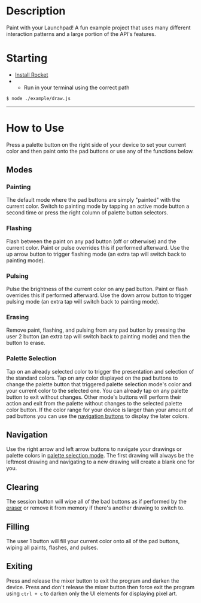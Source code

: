 # Description
Paint with your Launchpad! A fun example project that uses many different interaction patterns and a large portion of the API's features.


# Starting
- [Install Rocket](.,/Installation.md)
- - Run in your terminal using the correct path
```bash
$ node ./example/draw.js
```


---


# How to Use
Press a palette button on the right side of your device to set your current color and then paint onto the pad buttons or use any of the functions below.


## Modes
### Painting
The default mode where the pad buttons are simply "painted" with the current color. Switch to painting mode by tapping an active mode button a second time or press the right column of palette button selectors.

### Flashing
Flash between the paint on any pad button (off or otherwise) and the current color. Paint or pulse overrides this if performed afterward. Use the up arrow button to trigger flashing mode (an extra tap will switch back to painting mode).

### Pulsing
Pulse the brightness of the current color on any pad button. Paint or flash overrides this if performed afterward. Use the down arrow button to trigger pulsing mode (an extra tap will switch back to painting mode).

### Erasing
Remove paint, flashing, and pulsing from any pad button by pressing the user 2 button (an extra tap will switch back to painting mode) and then the button to erase.

### Palette Selection
Tap on an already selected color to trigger the presentation and selection of the standard colors. Tap on any color displayed on the pad buttons to change the palette button that triggered palette selection mode's color and your current color to the selected one. You can already tap on any palette button to exit without changes. Other mode's buttons will perform their action and exit from the palette without changes to the selected palette color button. If the color range for your device is larger than your amount of pad buttons you can use the [navigation buttons](#navigation) to display the later colors.


## Navigation
Use the right arrow and left arrow buttons to navigate your drawings or palette colors in [palette selection mode](#palette-selection). The first drawing will always be the leftmost drawing and navigating to a new drawing will create a blank one for you.


## Clearing
The session button will wipe all of the bad buttons as if performed by the [eraser](#erasing) or remove it from memory if there's another drawing to switch to.


## Filling
The user 1 button will fill your current color onto all of the pad buttons, wiping all paints, flashes, and pulses.


## Exiting
Press and release the mixer button to exit the program and darken the device. Press and don't release the mixer button then force exit the program using `ctrl + c` to darken only the UI elements for displaying pixel art.
